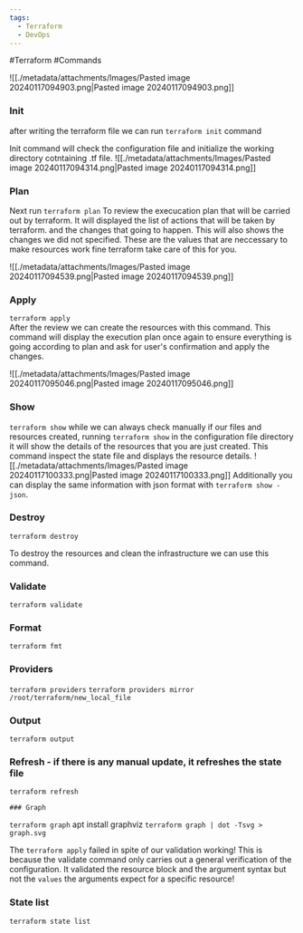 ```yaml
---
tags:
  - Terraform
  - DevOps
---
```


#Terraform #Commands 

![[./metadata/attachments/Images/Pasted image 20240117094903.png|Pasted image 20240117094903.png]]
### Init
after writing the terraform file we can run `terraform init` command

Init command will check the configuration file and initialize the working directory cotntaining .tf file.
![[./metadata/attachments/Images/Pasted image 20240117094314.png|Pasted image 20240117094314.png]]

### Plan
Next run `terraform plan`
To review the execucation plan that will be carried out by terraform.
It will displayed the list of actions that will be taken by terraform.
and the changes that going to happen.
This will also shows the changes we did not specified. These are the values that are neccessary to make resources work fine terraform take care of this for you.

![[./metadata/attachments/Images/Pasted image 20240117094539.png|Pasted image 20240117094539.png]]
### Apply
`terraform apply`  
After the review we can create the resources with this command.
This command will display the execution plan once again to ensure everything is going according to plan and ask for user's confirmation and apply the changes.

![[./metadata/attachments/Images/Pasted image 20240117095046.png|Pasted image 20240117095046.png]]

### Show
`terraform show`
while we can always check manually if our files and resources created,
running `terraform show` in the configuration file directory it will show the details of the resources that you are just created. This command inspect the state file and displays the resource details.
![[./metadata/attachments/Images/Pasted image 20240117100333.png|Pasted image 20240117100333.png]]
Additionally you can display the same information with json format with `terraform show -json`.

### Destroy
`terraform destroy`

To destroy the resources and clean the infrastructure we can use this command.
### Validate
`terraform validate`

### Format
`terraform fmt`

### Providers
`terraform providers`
`terraform providers mirror /root/terraform/new_local_file`


### Output 
`terraform output`

### Refresh - if there is any manual update, it refreshes the state file
`terraform refresh`

	### Graph
`terraform graph`
apt install graphviz
`terraform graph | dot -Tsvg > graph.svg`


The `terraform apply` failed in spite of our validation working! This is because the validate command only carries out a general verification of the configuration. It validated the resource block and the argument syntax but not the `values` the arguments expect for a specific resource!



### State list
`terraform state list`
